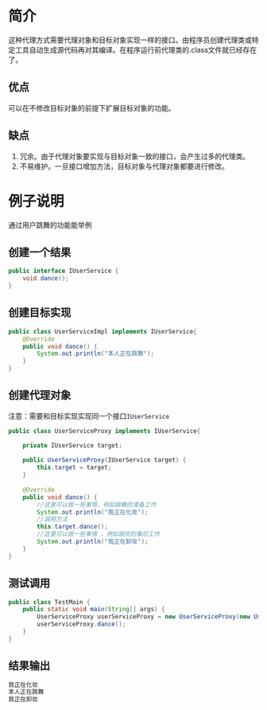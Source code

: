 # 简介
这种代理方式需要代理对象和目标对象实现一样的接口。由程序员创建代理类或特定工具自动生成源代码再对其编译。在程序运行前代理类的.class文件就已经存在了。

## 优点
可以在不修改目标对象的前提下扩展目标对象的功能。

## 缺点
1. 冗余。由于代理对象要实现与目标对象一致的接口，会产生过多的代理类。
2. 不易维护。一旦接口增加方法，目标对象与代理对象都要进行修改。


# 例子说明
通过用户跳舞的功能能举例

## 创建一个结果
```java
public interface IUserService {
	void dance();
}
```

## 创建目标实现
```java
public class UserServiceImpl implements IUserService{
	@Override
	public void dance() {
		System.out.println("本人正在跳舞");
	}
}
```

## 创建代理对象
注意：需要和目标实现实现同一个接口`IUserService`
```java
public class UserServiceProxy implements IUserService{

	private IUserService target;
	
	public UserServiceProxy(IUserService target) {
		this.target = target;
	}
	
	@Override
	public void dance() {
		//这里可以做一些事情，例如跳舞的准备工作
		System.out.println("我正在化妆");
		//调用方法
		this.target.dance();
		//这里可以做一些事情 ，例如跳完的事后工作
		System.out.println("我正在卸妆");
	}
}
```

## 测试调用
```java
public class TestMain {
	public static void main(String[] args) {
		UserServiceProxy userServiceProxy =	new UserServiceProxy(new UserServiceImpl());
		userServiceProxy.dance();
	}
}
```

## 结果输出
```java
我正在化妆
本人正在跳舞
我正在卸妆
```

